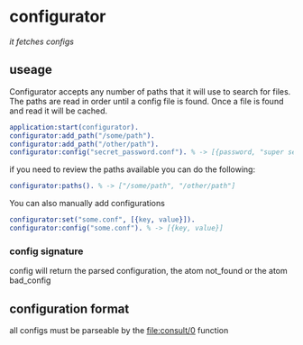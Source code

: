 configurator
=========
*it fetches configs*

## useage ##
Configurator accepts any number of paths that it will use to search for files. The paths are read in order until a config file is found. Once a file is found and read it will be cached.

```erlang
application:start(configurator).
configurator:add_path("/some/path").
configurator:add_path("/other/path").
configurator:config("secret_password.conf"). % -> [{password, "super secret"}]
```

if you need to review the paths available you can do the following:

```erlang
configurator:paths(). % -> ["/some/path", "/other/path"]
```

You can also manually add configurations

```erlang
configurator:set("some.conf", [{key, value}]).
configurator:config("some.conf"). % -> [{key, value}]
```

### config signature ###
config will return the parsed configuration, the atom not_found or the atom bad_config

## configuration format ##
all configs must be parseable by the [file:consult/0](http://www.erlang.org/doc/man/file.html#consult-1) function


